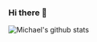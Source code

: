 ### Hi there 👋

![Michael's github stats](https://github-readme-stats.vercel.app/api?username=michael0liver&count_private=true&show_icons=true&bg_color=00000000&text_color=777&&hide_border=true)
